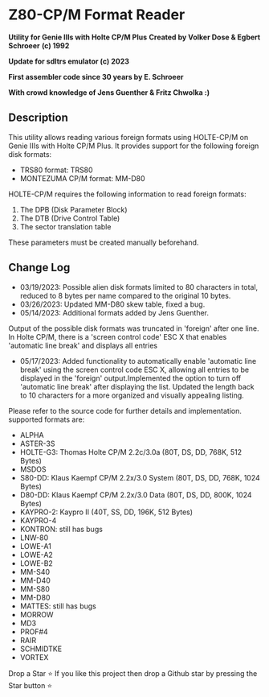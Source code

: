 # Z80-CP/M Format Reader

**Utility for Genie IIIs with Holte CP/M Plus**
**Created by Volker Dose & Egbert Schroeer**
**(c) 1992**

**Update for sdltrs emulator (c) 2023**

**First assembler code since 30 years by E. Schroeer**

**With crowd knowledge of Jens Guenther & Fritz Chwolka :)**

## Description

This utility allows reading various foreign formats using HOLTE-CP/M on Genie IIIs with Holte CP/M Plus. It provides support for the following foreign disk formats:

- TRS80 format: TRS80
- MONTEZUMA CP/M format: MM-D80

HOLTE-CP/M requires the following information to read foreign formats:

1. The DPB (Disk Parameter Block)
2. The DTB (Drive Control Table)
3. The sector translation table

These parameters must be created manually beforehand.

## Change Log

- 03/19/2023: Possible alien disk formats limited to 80 characters in total, reduced to 8 bytes per name compared to the original 10 bytes.
- 03/26/2023: Updated MM-D80 skew table, fixed a bug.
- 05/14/2023: Additional formats added by Jens Guenther.

Output of the possible disk formats was truncated in 'foreign' after one line. In Holte CP/M, there is a 'screen control code' ESC X that enables 'automatic line break' and displays all entries

- 05/17/2023: Added functionality to automatically enable 'automatic line break' using the screen control code ESC X, allowing all entries to be displayed in the 'foreign' output.Implemented the option to turn off 'automatic line break' after displaying the list. Updated the length back to 10 characters for a more organized and visually appealing listing.

Please refer to the source code for further details and implementation.
supported formats are:

- ALPHA
- ASTER-3S
- HOLTE-G3: Thomas Holte CP/M 2.2c/3.0a (80T, DS, DD, 768K, 512 Bytes)
- MSDOS
- S80-DD: Klaus Kaempf CP/M 2.2x/3.0 System (80T, DS, DD, 768K, 1024 Bytes)
- D80-DD: Klaus Kaempf CP/M 2.2x/3.0 Data (80T, DS, DD, 800K, 1024 Bytes)
- KAYPRO-2: Kaypro II (40T, SS, DD, 196K, 512 Bytes)
- KAYPRO-4
- KONTRON: still has bugs
- LNW-80
- LOWE-A1
- LOWE-A2
- LOWE-B2
- MM-S40
- MM-D40
- MM-S80
- MM-D80
- MATTES: still has bugs
- MORROW
- MD3
- PROF#4
- RAIR
- SCHMIDTKE
- VORTEX

Drop a Star ⭐
If you like this project then drop a Github star by pressing the Star button ⭐

